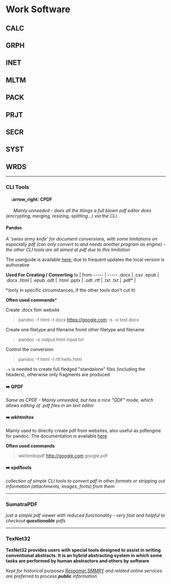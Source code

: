 # Work Software

## CALC
## GRPH
## INET
## MLTM
## PACK
## PRJT
## SECR
## SYST
## WRDS
----
### CLI Tools

   <h4> &nbsp;&nbsp;&nbsp;&nbsp; :arrow_right: CPDF </h4>

  &nbsp;&nbsp;&nbsp;&nbsp;&nbsp; *Mainly unneeded - does all the things a full blown pdf editor does (encrypting, merging, resizing, splitting...) via the CLI*

  ####  Pandoc
   *A 'swiss army knife' for document conversions, with some limitations on especially pdf (can only convert to and needs another program as engine) - the other CLI tools are all   aimed at pdf due to this limitation*

   The userguide is available [here](https://pandoc.org/MANUAL.html), due to frequent updates the local version is authorative

   **Used For Creating / Converting**
   to    | from
   ----- | -----
   .docx |  .csv
   .epub | .docx
   .html | .epub
   .odt | .html
   .pptx | .odt
   .rtf | .txt
   .txt |
   .pdf\* | 

   \*(only in specific circumstances, if the other tools don't cut it)


   **Often used commands***

   Create .docx fom website
   > pandoc -f html -t docx https://google.com  -s -o test.docx

   Create one filetype and filename fromt other filetype and filename
   > pandoc -o output.html input.txt

   Control the conversion
   > pandoc -f html -t rtf hello.html

   `-s` is needed to create full fledged "standalone" files (including the headers), otherwise only fragments are produced

  
  #### :arrow_right: QPDF
   *Same as CPDF - Mainly unneeded, but has a nice "QDF" mode, which allows editing of .pdf files in an text editor*
  
  ####  :arrow_right: wkhtmltox
   Mainly used to directly create pdf from websites, also useful as pdfengine for pandoc. The documentation is available [here](https://wkhtmltopdf.org/docs.html)

  **Often used commands**

   > wkhtmltopdf http://google.com google.pdf

  #### :arrow_right: xpdftools
   *collection of simple CLI tools to convert pdf in other formats or stripping out information (attachments, images, fonts) from them*

----

### SumatraPDF
*just a simple pdf viewer with reduced functionality - very fast and helpful to checkout **questionable** pdfs*

----

### TexNet32
**TexNet32 provides users with special tools designed to assist in writing conventional abstracts. It is an hybrid abstracting system in which some tasks are performed by human abstractors and others by software**
  
*Kept for historical purposes [Resoomer](https://resoomer.com/en/),[SMMRY](https://smmry.com/) and related online services are preferred to process **public** information* 

